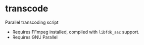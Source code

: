 # transcode
Parallel transcoding script

- Requires FFmpeg installed, compiled with `libfdk_aac` support.
- Requires GNU Parallel
